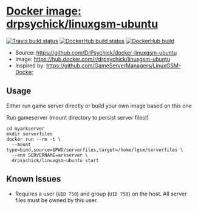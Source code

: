[Docker image: drpsychick/linuxgsm-ubuntu](https://hub.docker.com/r/drpsychick/linuxgsm-ubuntu)
=======================
[![Travis build status](https://travis-ci.org/DrPsychick/docker-linuxgsm-ubuntu.svg?branch=master)](https://travis-ci.org/DrPsychick/docker-linuxgsm-ubuntu)
[![DockerHub build status](https://img.shields.io/docker/cloud/build/drpsychick/linuxgsm-ubuntu.svg)](https://hub.docker.com/r/drpsychick/linuxgsm-ubuntu/builds)
[![DockerHub build](https://img.shields.io/docker/cloud/automated/drpsychick/linuxgsm-ubuntu.svg)](https://hub.docker.com/r/drpsychick/linuxgsm-ubuntu/tags)

* Source: https://github.com/DrPsychick/docker-linuxgsm-ubuntu
* Image: https://hub.docker.com/r/drpsychick/linuxgsm-ubuntu
* Inspired by: https://github.com/GameServerManagers/LinuxGSM-Docker

Usage
-----
Either run game server directly or build your own image based on this one

Run gameserver (mount directory to persist server files!)
```
cd myarkserver
mkdir serverfiles
docker run --rm -t \
  --mount type=bind,source=$PWD/serverfiles,target=/home/lgsm/serverfiles \
  --env SERVERNAME=arkserver \
  drpsychick/linuxgsm-ubuntu start
```

Known Issues
------------
* Requires a user (`UID 750`) and group (`UID 750`) on the host. All server files must be owned by this user.
